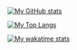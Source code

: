 [![My GitHub stats](https://github-readme-stats.vercel.app/api?username=darkvillager&layout=compact)](https://github.com/darkvillager)

[![My Top Langs](https://github-readme-stats.vercel.app/api/top-langs/?username=darkvillager&layout=compact)](https://github.com/darkvillager)

[![My wakatime stats](https://github-readme-stats.vercel.app/api/wakatime?username=darkvillager)](https://github.com/darkvillager)
